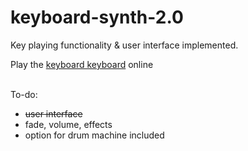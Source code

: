 # keyboard-synth-2.0

<p>Key playing functionality & user interface implemented.</p>
<p>Play the <a href="https://hannahlspencer.github.io/keyboardkeyboard/">keyboard keyboard</a> online</p>
<br />
To-do:
<ul>
  <li><del>user interface</del></li>
  <li>fade, volume, effects</li>
  <li>option for drum machine included</li>
